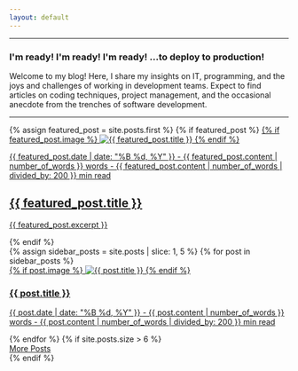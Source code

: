 ```yaml
---
layout: default
---
```


<hr />
<div class="dev-insight">
  <h3>I'm ready! I'm ready! I'm ready! ...to deploy to production!</h3>
  <p>
    Welcome to my blog! Here, I share my insights on IT, programming, and the
    joys and challenges of working in development teams. Expect to find
    articles on coding techniques, project management, and the occasional
    anecdote from the trenches of software development.
  </p>
</div>
<hr />

<div class="main-content">
  <div class="featured-post">
    {% assign featured_post = site.posts.first %}
    {% if featured_post %}
    <a href="{{ featured_post.url | relative_url }}">
      {% if featured_post.image %}
      <img
        src="{{ site.baseurl }}{{ featured_post.image }}"
        alt="{{ featured_post.title }}"
      />
      {% endif %}
      <p class="post-meta">
        {{ featured_post.date | date: "%B %d, %Y" }} - {{
        featured_post.content | number_of_words }} words - {{
        featured_post.content | number_of_words | divided_by: 200 }} min read
      </p>
      <h2>{{ featured_post.title }}</h2>
      <p>{{ featured_post.excerpt }}</p>
    </a>
    {% endif %}
  </div>

  <div class="sidebar-posts">
    {% assign sidebar_posts = site.posts | slice: 1, 5 %}
    {% for post in sidebar_posts %}
    <div class="sidebar-post">
      <a href="{{ post.url | relative_url }}">
        {% if post.image %}
        <img
          src="{{ site.baseurl }}{{ post.image }}"
          alt="{{ post.title }}"
          class="sidebar-image"
        />
        {% endif %}
        <div class="sidebar-post-info">
          <h3>{{ post.title }}</h3>
          <p class="post-meta">
            {{ post.date | date: "%B %d, %Y" }} - {{
            post.content | number_of_words }} words - {{
            post.content | number_of_words | divided_by: 200 }} min read
          </p>
        </div>
      </a>
    </div>
    {% endfor %}
    {% if site.posts.size > 6 %}
        <div class="more-posts">
          <a href="{{ site.baseurl }}/overview" class="button">More Posts</a>
        </div>
    {% endif %}
  </div>
</div>


